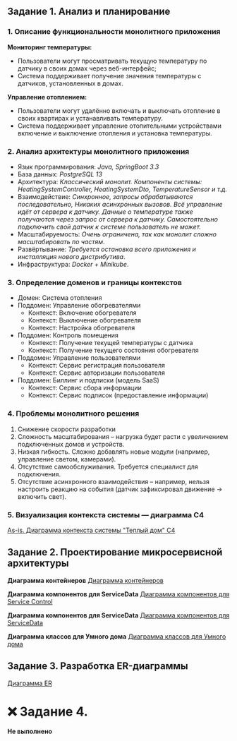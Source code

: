 ## Задание 1. Анализ и планирование

### 1. Описание функциональности монолитного приложения

**Мониторинг температуры:**

- Пользователи могут просматривать текущую температуру по датчику в своих домах через веб-интерфейс;
- Система поддерживает получение значения температуры с датчиков, установленных в домах.

**Управление отоплением:**

- Пользователи могут удалённо включать и выключать отопление в своих квартирах и устанавливать температуру.
- Система поддерживает управление отопительными устройствами включение и выключение отопления и установка температуры.

### 2. Анализ архитектуры монолитного приложения

- Язык программирования: *Java, SpringBoot 3.3*
- База данных: *PostgreSQL 13*
- Архитектура: *Классический монолит. Компоненты системы: HeatingSystemController, HeatingSystemDto, TemperatureSensor и т.д.*
- Взаимодействие: *Синхронное, запросы обрабатываются последовательно, Никаких асинхронных вызовов. Всё управление идёт от сервера к датчику. Данные о температуре также получаются через запрос от сервера к датчику. Самостоятельно подключить свой датчик к системе пользователь не может.*
- Масштабируемость: *Очень ограничена, так как монолит сложно масштабировать по частям*.
- Развёртывание: *Требуется остановка всего приложения и инсталляция нового дистрибутива*.
- Инфраструктура: *Docker + Minikube*.

### 3. Определение доменов и границы контекстов

- Домен: Система отопления
- Поддомен: Управление обогревателями
  - Контекст: Включение обогревателя
  - Контекст: Выключение обогревателя
  - Контекст: Настройка обогревателя
- Поддомен: Контроль помещения
  - Контекст: Получение текущей температуры с датчика
  - Контекст: Получение текущего состояния обогревателя
- Поддомен: Управление пользователями
  - Контекст: Сервис регистрация пользователя
  - Контекст: Сервис авторизации пользователя
- Поддомен: Биллинг и подписки (модель SaaS)
  - Контекст: Сервис сбора информации
  - Контекст: Сервис подписок (предоставление информации)

### **4. Проблемы монолитного решения**

1. Снижение скорости разработки
2. Сложность масштабирования – нагрузка будет расти с увеличением подключенных домов и устройств.
3. Низкая гибкость. Сложно добавлять новые модули (например, управление светом, камерами).
4. Отсутствие самообслуживания. Требуется специалист для подключения.
5. Отсутствие асинхронного взаимодействия – например, нельзя настроить реакцию на события (датчик зафиксировал движение → включить свет).

### 5. Визуализация контекста системы — диаграмма С4

[As-is. Диаграмма контекста системы "Теплый дом" C4](diagram\as-is\context.puml)

## Задание 2. Проектирование микросервисной архитектуры

**Диаграмма контейнеров**
[Диаграмма контейнеров](diagram\to-be\container.puml)

**Диаграмма компонентов для ServiceData**
[Диаграмма компонентов для Service Control](diagram\to-be\componentServiceControl.puml)

**Диаграмма компонентов для ServiceData**
[Диаграмма компонентов для ServiceData](diagram\to-be\componentServiceData.puml)

**Диаграмма классов для Умного дома**
[Диаграмма классов для Умного дома](diagram\to-be\code.puml)

## Задание 3. Разработка ER-диаграммы

[Диаграмма ER](diagram\to-be\ERdiagram.puml)


# ❌ Задание 4.
**Не выполнено**

